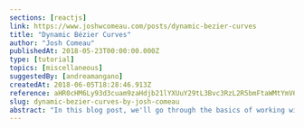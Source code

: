 ```yaml
---
sections: [reactjs]
link: https://www.joshwcomeau.com/posts/dynamic-bezier-curves
title: "Dynamic Bézier Curves"
author: "Josh Comeau"
publishedAt: 2018-05-23T00:00:00.000Z
type: [tutorial]
topics: [miscellaneous]
suggestedBy: [andreamangano]
createdAt: 2018-06-05T18:28:46.913Z
reference: aHR0cHM6Ly93d3cuam9zaHdjb21lYXUuY29tL3Bvc3RzL2R5bmFtaWMtYmV6aWVyLWN1cnZlcw
slug: dynamic-bezier-curves-by-josh-comeau
abstract: "In this blog post, we'll go through the basics of working with Bézier curves and SVG in React.js. We'll learn how to build dynamic curves that respond to user input."
---
```


